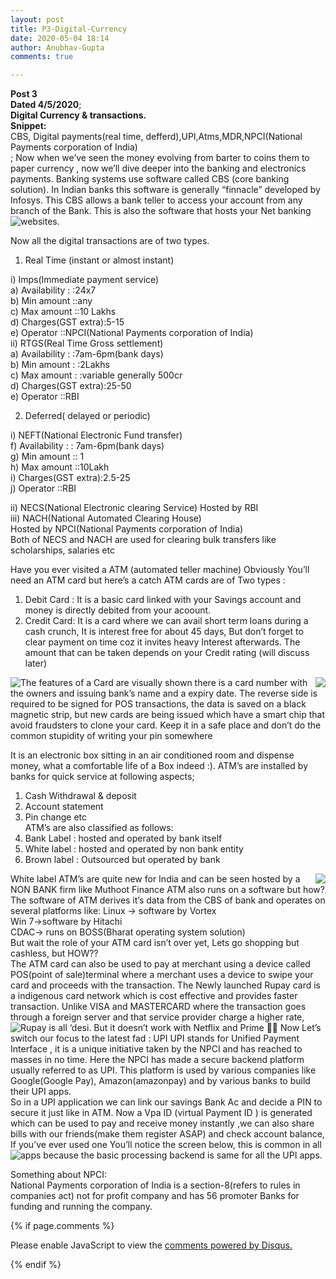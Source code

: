 ```yaml
---
layout: post
title: P3-Digital-Currency
date: 2020-05-04 18:14
author: Anubhav-Gupta
comments: true

---
```

<style>
    header{
      
     background-color: rgba(249, 241 ,241 , 0.7);
         font-weight: bolder;
         font-size: larger;
         font-family: fantasy;
        }
    
      body{
        background-image: url("https://i.postimg.cc/zBqgwPHS/annie-spratt-xv-U-X0-GV9-o-unsplash.jpg");
      }
      </style>


**Post 3** <br/>
**Dated 4/5/2020**;<br/>
 **Digital Currency & transactions.**<br/>
**Snippet:**<br/>
CBS, Digital payments(real time, defferd),UPI,Atms,MDR,NPCI(National Payments corporation of India)<br/>
;
Now when we’ve seen the money evolving from barter to coins them to paper currency , now we’ll dive deeper into the banking and electronics payments.
Banking systems use software called CBS (core banking solution). In Indian banks this software is generally “finnacle” developed by Infosys. This CBS allows a bank teller to access your account from any branch of the Bank. This is also the software that hosts your Net banking websites.
<img style="float:left;" src="https://i.postimg.cc/nV3xQKr8/standing-instruction-finacle-1.jpg">

Now all the digital transactions are of two types.
1.	Real Time (instant or almost instant)<br/>

i)	Imps(Immediate payment service)<br/>
a)	Availability      : :24x7<br/>
b)	Min amount   ::any<br/>
c)	Max amount   ::10 Lakhs<br/>
d)	Charges(GST extra):5-15<br/>
e)	Operator           ::NPCI(National Payments corporation of India)<br/>
ii)	RTGS(Real Time Gross settlement)<br/>
a)	 Availability      : :7am-6pm(bank days)<br/>
b)	Min amount     : :2Lakhs<br/>
c)	Max amount    : :variable generally 500cr <br/>
d)	Charges(GST extra):25-50<br/>
e)	Operator           ::RBI<br/>

2.	Deferred( delayed or periodic)<br/>

i)	NEFT(National Electronic Fund transfer)<br/>
f)	 Availability      : : 7am-6pm(bank days)<br/>
g)	Min amount   ::  1<br/>
h)	Max amount   ::10Lakh <br/>
i)	Charges(GST extra):2.5-25<br/>
j)	Operator           ::RBI<br/>

ii)	NECS(National Electronic clearing Service)
Hosted by RBI<br/>
iii)	NACH(National Automated Clearing House)<br/>
Hosted by NPCI(National Payments corporation of India)<br/>
Both of NECS and NACH are used for clearing bulk transfers like scholarships, salaries etc<br/>



Have you ever visited a ATM (automated teller machine)
Obviously You’ll need an ATM card but here’s a catch
ATM cards are of Two types :<br/>
1.	Debit Card : It is a basic card linked with your Savings account and money is directly debited from your acoount.<br/>
2.	Credit Card: It is a card where we can avail short term loans during a cash crunch, It is interest free for about 45 days, But don’t forget to clear payment on time coz it invites heavy Interest afterwards. The amount that can be taken depends on your Credit rating (will discuss later)<br/>
 <img style="float:left;" src="https://i.postimg.cc/MKXS0cfn/Frontof-Card2-5a02085c9e9427003c0d51b8.png">
<img style="float:right;" src="https://i.postimg.cc/wM4d8zZx/3ef3e3c087fd927a3f50590a339d3b1c.jpg" >
The features of a Card are visually shown 
there is a card number with the owners and issuing bank’s name and a expiry date. The reverse side is required to be signed for POS transactions, the data is saved on a black magnetic strip, but new cards are being issued which have a smart chip that avoid fraudsters to clone your card.
Keep it in a safe place and don’t do the common stupidity of writing your pin somewhere <br/>
   
It is an electronic box sitting in an air conditioned room and dispense money, what a comfortable life of a Box indeed :).
ATM’s are installed by banks for quick service at following aspects;
1.	Cash Withdrawal & deposit <br/>
2.	Account statement <br/>
3.	Pin change etc <br/>
ATM’s are also classified as follows:
1.	Bank Label   :  hosted and operated by bank itself <br/>
2.	White label  :  hosted and operated by non bank entity <br/>
3.	Brown label  : Outsourced but operated by bank <br/>
<img style="float:right;" src="https://i.postimg.cc/xT7S60Lt/1361130.jpg">
White label ATM’s are quite new for India and can be seen hosted by a NON BANK firm like Muthoot Finance
ATM also runs on a software but how?
The software of ATM derives it’s data from the CBS of bank and operates on several platforms like:
Linux -> software by Vortex<br/>
Win 7->software by Hitachi<br/>
CDAC-> runs on BOSS(Bharat operating system solution)<br/>
But wait the role of your ATM card isn’t over yet, Lets go shopping but cashless, but HOW??<br/>
The ATM card can also be used to pay at merchant using a device called POS(point of sale)terminal where a merchant uses a device to swipe your card and proceeds with the transaction. 
The Newly launched Rupay card is a indigenous card network which is cost effective and  provides faster transaction. Unlike VISA and MASTERCARD where the transaction goes through a foreign server and that service provider charge a higher rate, Rupay is all ‘desi. But it doesn’t work with Netflix and Prime 
<img style="float:left;" src="https://i.postimg.cc/9fP5XZKn/upi-payments.jpg">
Now Let’s switch our focus to the latest fad : UPI
UPI stands for Unified Payment Interface , it is a unique initiative taken by the NPCI and has reached to masses in no time. Here the NPCI has made a secure backend platform usually referred to as UPI. This platform is used by various companies like Google(Google Pay), Amazon(amazonpay) and by various banks to build their UPI apps.<br/>
So in a UPI application we can link our savings Bank Ac and decide a PIN to secure it just like in ATM. Now a Vpa ID (virtual Payment ID ) is generated which can be used to pay and receive money instantly ,we can also share bills with our friends(make them register ASAP) and check account balance, If you’ve ever used one You’ll notice the screen below, this is common in all apps because the basic processing backend is same for all the UPI apps. 

<img style="float:left;" src="https://i.postimg.cc/52CWGZ31/UPI-PIN-2.jpg">


Something about NPCI:<br/>
National Payments corporation of India is a section-8(refers to rules in companies act) not for profit company and has 56 promoter Banks for funding and running the company.


{% if page.comments %}

<div id="disqus_thread"></div>
<script>
(function() { // DON'T EDIT BELOW THIS LINE
var d = document, s = d.createElement('script');
s.src = 'https://https-gupta-anubhav12-github-io-fortheloveofnifty.disqus.com/embed.js';
s.setAttribute('data-timestamp', +new Date());
(d.head || d.body).appendChild(s);
})();
</script>
<noscript>Please enable JavaScript to view the <a href="https://disqus.com/?ref_noscript">comments powered by Disqus.</a></noscript>

{% endif %}